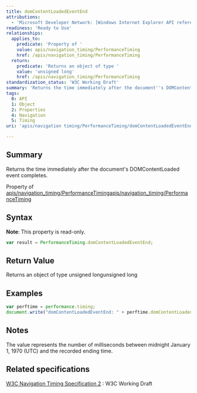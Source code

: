 ```yaml
---
title: domContentLoadedEventEnd
attributions:
  - 'Microsoft Developer Network: [Windows Internet Explorer API reference Article](http://msdn.microsoft.com/en-us/library/ie/hh828809%28v=vs.85%29.aspx)'
readiness: 'Ready to Use'
relationships:
  applies_to:
    predicate: 'Property of '
    value: apis/navigation_timing/PerformanceTiming
    href: /apis/navigation_timing/PerformanceTiming
  return:
    predicate: 'Returns an object of type '
    value: 'unsigned long'
    href: /apis/navigation_timing/PerformanceTiming
standardization_status: 'W3C Working Draft'
summary: 'Returns the time immediately after the document''s DOMContentLoaded event completes.'
tags:
  0: API
  1: Object
  2: Properties
  4: Navigation
  5: Timing
uri: 'apis/navigation timing/PerformanceTiming/domContentLoadedEventEnd'

---
```

## <span>Summary</span>

Returns the time immediately after the document's DOMContentLoaded event completes.

Property of [apis/navigation\_timing/PerformanceTiming](/apis/navigation_timing/PerformanceTiming)[apis/navigation\_timing/PerformanceTiming](/apis/navigation_timing/PerformanceTiming)

## <span>Syntax</span>

**Note**: This property is read-only.

``` js
var result = PerformanceTiming.domContentLoadedEventEnd;
```

## <span>Return Value</span>

Returns an object of type unsigned longunsigned long

## <span>Examples</span>

``` js
var perftime = performance.timing;
document.write("domContentLoadedEventEnd: " + perftime.domContentLoadedEventEnd + "<br />");
```

## <span>Notes</span>

The value represents the number of milliseconds between midnight January 1, 1970 (UTC) and the recorded ending time.

## <span>Related specifications</span>

[W3C Navigation Timing Specification 2](http://www.w3.org/TR/navigation-timing-2/)
:   W3C Working Draft
